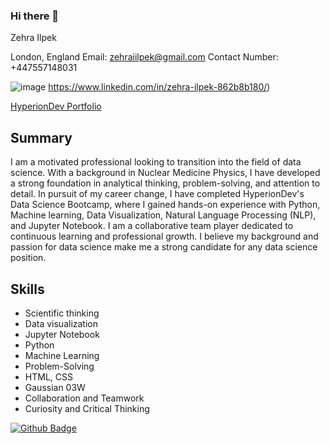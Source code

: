 ### Hi there 👋

 
Zehra Ilpek

London, England
Email: zehraiilpek@gmail.com
Contact Number: +447557148031

![image](https://github.com/zehradata/zehradata/assets/137109982/d4e7fcce-8a57-4415-845c-56e09d84ceae)
https://www.linkedin.com/in/zehra-ilpek-862b8b180/)

[HyperionDev Portfolio](https://www.hyperiondev.com/portfolio/146631/)

## Summary

I am a motivated professional looking to transition into the field of data science. With a background in Nuclear Medicine Physics, I have developed a strong foundation in analytical thinking, problem-solving, and attention to detail. In pursuit of my career change, I have completed HyperionDev's Data Science Bootcamp, where I gained hands-on experience with Python, Machine learning, Data Visualization, Natural Language Processing (NLP), and Jupyter Notebook. I am a collaborative team player dedicated to continuous learning and professional growth. I believe my background and passion for data science make me a strong candidate for any data science position.

## Skills
- Scientific thinking
- Data visualization
- Jupyter Notebook
- Python
- Machine Learning
- Problem-Solving
- HTML, CSS
- Gaussian 03W
- Collaboration and Teamwork
- Curiosity and Critical Thinking

[![Github Badge](https://img.shields.io/badge/-Github-000?style=quare&labelColor=000&logo=Github&logoColor=white&link=link)](link) 
